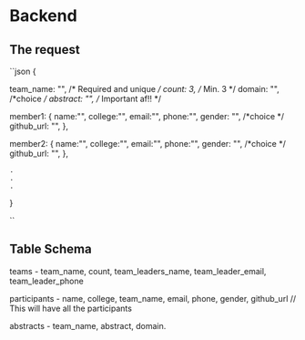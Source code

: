 # Backend

## The request

``json
{

team_name: "",  /* Required and unique */
count: 3, /* Min. 3 */
domain: "",  /*choice */
abstract: "",  /* Important af!! */

member1: {
    name:"",
    college:"",
    email:"",
    phone:"",
    gender: "",  /*choice */
    github_url: "",
},

member2: {
    name:"",
    college:"",
    email:"",
    phone:"",
    gender: "",  /*choice */
    github_url: "",
},

    .
    .
    .

}

``


## Table Schema

teams - team_name, count, team_leaders_name, team_leader_email, team_leader_phone

participants - name, college, team_name, email, phone, gender, github_url   // This will have all the participants

abstracts - team_name, abstract, domain.